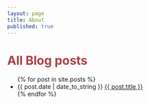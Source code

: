 ```yaml
---
layout: page
title: About
published: true
---
```



<h1 style='color:#ac4142'>All Blog posts</h1>
   <ul class="posts">
      {% for post in site.posts %}
      <li><span> {{ post.date | date_to_string }}</span> <a href="{{ post.url }}">{{ post.title }}</a></li>
      {% endfor %}
   </ul>

